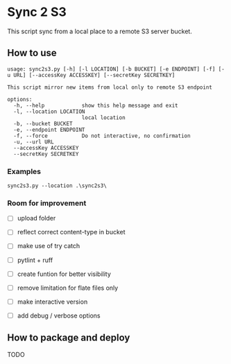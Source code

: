 # Sync 2 S3

This script sync from a local place to a remote S3 server bucket.


## How to use
```
usage: sync2s3.py [-h] [-l LOCATION] [-b BUCKET] [-e ENDPOINT] [-f] [-u URL] [--accessKey ACCESSKEY] [--secretKey SECRETKEY]

This script mirror new items from local only to remote S3 endpoint

options:
  -h, --help            show this help message and exit
  -l, --location LOCATION
                        local location
  -b, --bucket BUCKET
  -e, --endpoint ENDPOINT
  -f, --force           Do not interactive, no confirmation
  -u, --url URL
  --accessKey ACCESSKEY
  --secretKey SECRETKEY
```

### Examples
`sync2s3.py --location .\sync2s3\`

### Room for improvement
- [ ] upload folder
- [ ] reflect correct content-type in bucket
- [ ] make use of try catch
- [ ] pytlint + ruff 
- [ ] create funtion for better visibility
- [ ] remove limitation for flate files only
- [ ] make interactive version
- [ ] add debug / verbose options


## How to package and deploy
TODO
